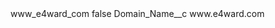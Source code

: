 <?xml version="1.0" encoding="UTF-8"?>
<CustomMetadata xmlns="http://soap.sforce.com/2006/04/metadata" xmlns:xsi="http://www.w3.org/2001/XMLSchema-instance" xmlns:xsd="http://www.w3.org/2001/XMLSchema">
    <label>www_e4ward_com</label>
    <protected>false</protected>
    <values>
        <field>Domain_Name__c</field>
        <value xsi:type="xsd:string">www.e4ward.com</value>
    </values>
</CustomMetadata>
